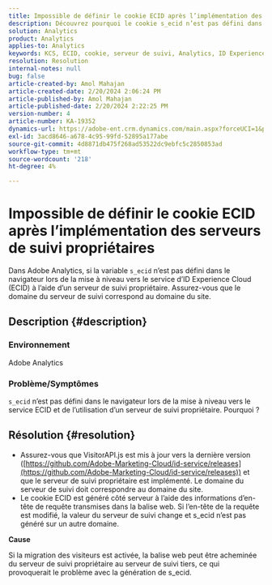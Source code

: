 ```yaml
---
title: Impossible de définir le cookie ECID après l’implémentation des serveurs de suivi propriétaires
description: Découvrez pourquoi le cookie s_ecid n’est pas défini dans le navigateur lors de la mise à niveau vers le service ECID dans Adobe Analytics.
solution: Analytics
product: Analytics
applies-to: Analytics
keywords: KCS, ECID, cookie, serveur de suivi, Analytics, ID Experience Cloud
resolution: Resolution
internal-notes: null
bug: false
article-created-by: Amol Mahajan
article-created-date: 2/20/2024 2:06:24 PM
article-published-by: Amol Mahajan
article-published-date: 2/20/2024 2:22:25 PM
version-number: 4
article-number: KA-19352
dynamics-url: https://adobe-ent.crm.dynamics.com/main.aspx?forceUCI=1&pagetype=entityrecord&etn=knowledgearticle&id=c168863a-f9cf-ee11-9079-6045bd006295
exl-id: 3acd8646-a678-4c95-99fd-52895a177abe
source-git-commit: 4d8871db475f268ad53522dc9ebfc5c2850853ad
workflow-type: tm+mt
source-wordcount: '218'
ht-degree: 4%

---
```


# Impossible de définir le cookie ECID après l’implémentation des serveurs de suivi propriétaires


Dans Adobe Analytics, si la variable `s_ecid` n’est pas défini dans le navigateur lors de la mise à niveau vers le service d’ID Experience Cloud (ECID) à l’aide d’un serveur de suivi propriétaire. Assurez-vous que le domaine du serveur de suivi correspond au domaine du site.

## Description {#description}


### <b>Environnement</b>

Adobe Analytics



### <b>Problème/Symptômes</b>

`s_ecid` n’est pas défini dans le navigateur lors de la mise à niveau vers le service ECID et de l’utilisation d’un serveur de suivi propriétaire. Pourquoi ?


## Résolution {#resolution}


- Assurez-vous que VisitorAPI.js est mis à jour vers la dernière version ([https://github.com/Adobe-Marketing-Cloud/id-service/releases](https://github.com/Adobe-Marketing-Cloud/id-service/releases)) et que le serveur de suivi propriétaire est implémenté. Le domaine du serveur de suivi doit correspondre au domaine du site.
- Le cookie ECID est généré côté serveur à l’aide des informations d’en-tête de requête transmises dans la balise web. Si l’en-tête de la requête est modifié, la valeur du serveur de suivi change et s_ecid n’est pas généré sur un autre domaine.


<b>Cause</b>

Si la migration des visiteurs est activée, la balise web peut être acheminée du serveur de suivi propriétaire au serveur de suivi tiers, ce qui provoquerait le problème avec la génération de s_ecid.

